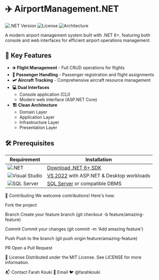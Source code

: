 # ✈️ AirportManagement.NET

![.NET Version](https://img.shields.io/badge/.NET-6.0%2B-512BD4?logo=dotnet)
![License](https://img.shields.io/badge/License-MIT-green)
![Architecture](https://img.shields.io/badge/Architecture-Modular-blueviolet)

A modern airport management system built with .NET 6+, featuring both console and web interfaces for efficient airport operations management.

## 🌟 Key Features

- **✈️ Flight Management** - Full CRUD operations for flights
- **👥 Passenger Handling** - Passenger registration and flight assignments
- **🛩️ Aircraft Tracking** - Comprehensive aircraft resource management
- **💻 Dual Interfaces** 
  - Console application (CLI)
  - Modern web interface (ASP.NET Core)
- **🏗️ Clean Architecture** 
  - Domain Layer
  - Application Layer
  - Infrastructure Layer
  - Presentation Layer

## 🛠️ Prerequisites

| Requirement | Installation |
|-------------|--------------|
| ![.NET](https://img.shields.io/badge/.NET-6.0+-512BD4?logo=dotnet) | [Download .NET 6+ SDK](https://dotnet.microsoft.com/download) |
| ![Visual Studio](https://img.shields.io/badge/Visual_Studio-2022-5C2D91?logo=visualstudio) | [VS 2022](https://visualstudio.microsoft.com/) with ASP.NET & Desktop workloads |
| ![SQL Server](https://img.shields.io/badge/SQL_Server-CC2927?logo=microsoftsqlserver) | [SQL Server](https://www.microsoft.com/sql-server) or compatible DBMS |


🤝 Contributing
We welcome contributions! Here's how:

Fork the project

Branch Create your feature branch (git checkout -b feature/amazing-feature)

Commit Commit your changes (git commit -m 'Add amazing feature')

Push Push to the branch (git push origin feature/amazing-feature)

PR Open a Pull Request

📜 License
Distributed under the MIT License. See LICENSE for more information.

📬 Contact
Farah Kouki
📧 Email
🐦 @farahkouki
